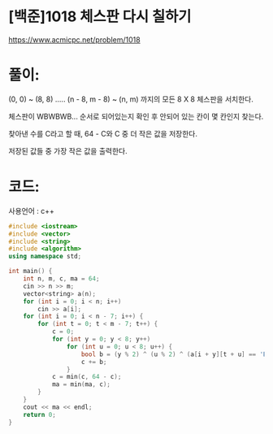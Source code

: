 # [백준]1018 체스판 다시 칠하기

https://www.acmicpc.net/problem/1018

# 풀이:

(0, 0) ~ (8, 8) ..... (n - 8, m - 8) ~ (n, m) 까지의 모든 8 X 8 체스판을 서치한다.

체스판이 WBWBWB... 순서로 되어있는지 확인 후 안되어 있는 칸이 몇 칸인지 찾는다.

찾아낸 수를 C라고 할 때, 64 - C와 C 중 더 작은 값을 저장한다.

저장된 값들 중 가장 작은 값을 출력한다.



# **코드:**

사용언어 : c++
```c++
#include <iostream>
#include <vector>
#include <string>
#include <algorithm>
using namespace std;

int main() { 
	int n, m, c, ma = 64;
	cin >> n >> m;
	vector<string> a(n);
	for (int i = 0; i < n; i++)
		cin >> a[i];
	for (int i = 0; i < n - 7; i++) {
		for (int t = 0; t < m - 7; t++) {
			c = 0;
			for (int y = 0; y < 8; y++)
				for (int u = 0; u < 8; u++) {
					bool b = (y % 2) ^ (u % 2) ^ (a[i + y][t + u] == 'B' ? 1 : 0);
					c += b;
				}
			c = min(c, 64 - c);
			ma = min(ma, c);
		}
	}	
	cout << ma << endl;
	return 0;
}
```

